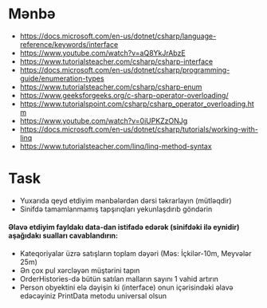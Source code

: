 # Mənbə
- https://docs.microsoft.com/en-us/dotnet/csharp/language-reference/keywords/interface
- https://www.youtube.com/watch?v=aQ8YkJrAbzE
- https://www.tutorialsteacher.com/csharp/csharp-interface
- https://docs.microsoft.com/en-us/dotnet/csharp/programming-guide/enumeration-types
- https://www.tutorialsteacher.com/csharp/csharp-enum
- https://www.geeksforgeeks.org/c-sharp-operator-overloading/
- https://www.tutorialspoint.com/csharp/csharp_operator_overloading.htm
- https://www.youtube.com/watch?v=0iUPKZzONJg
- https://docs.microsoft.com/en-us/dotnet/csharp/tutorials/working-with-linq
- https://www.tutorialsteacher.com/linq/linq-method-syntax

# Task
- Yuxarıda qeyd etdiyim mənbələrdən dərsi təkrarlayın (mütləqdir)
- Sinifdə tamamlanmamış tapşırıqları yekunlaşdırıb göndərin
#### Əlavə etdiyim fayldakı data-dan istifadə edərək (sinifdəki ilə eynidir) aşağıdakı sualları cavablandırın:
- Kateqoriyalar üzrə satışların toplam dəyəri (Məs: İçkilər-10m, Meyvələr 25m)
- Ən çox pul xərcləyən müştərini tapın
- OrderHistories-də bütün satılan malların sayını 1 vahid artırın
- Person obyektini elə dəyişin ki (interface) onun içərisindəki əlavə edəcəyiniz PrintData metodu universal olsun
